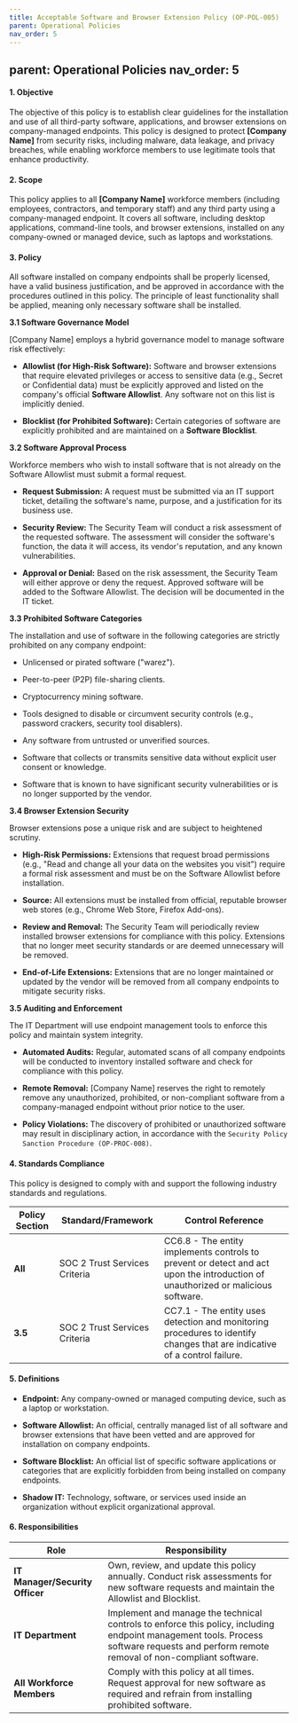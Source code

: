 ```yaml
---
title: Acceptable Software and Browser Extension Policy (OP-POL-005)
parent: Operational Policies
nav_order: 5
---
```

parent: Operational Policies
nav_order: 5
---

#### **1. Objective**

The objective of this policy is to establish clear guidelines for the installation and use of all third-party software, applications, and browser extensions on company-managed endpoints. This policy is designed to protect **[Company Name]** from security risks, including malware, data leakage, and privacy breaches, while enabling workforce members to use legitimate tools that enhance productivity.

#### **2. Scope**

This policy applies to all **[Company Name]** workforce members (including employees, contractors, and temporary staff) and any third party using a company-managed endpoint. It covers all software, including desktop applications, command-line tools, and browser extensions, installed on any company-owned or managed device, such as laptops and workstations.

#### **3. Policy**

All software installed on company endpoints shall be properly licensed, have a valid business justification, and be approved in accordance with the procedures outlined in this policy. The principle of least functionality shall be applied, meaning only necessary software shall be installed.

**3.1 Software Governance Model**

[Company Name] employs a hybrid governance model to manage software risk effectively:

- **Allowlist (for High-Risk Software):** Software and browser extensions that require elevated privileges or access to sensitive data (e.g., Secret or Confidential data) must be explicitly approved and listed on the company's official **Software Allowlist**. Any software not on this list is implicitly denied.
    
- **Blocklist (for Prohibited Software):** Certain categories of software are explicitly prohibited and are maintained on a **Software Blocklist**.
    

**3.2 Software Approval Process**

Workforce members who wish to install software that is not already on the Software Allowlist must submit a formal request.

- **Request Submission:** A request must be submitted via an IT support ticket, detailing the software's name, purpose, and a justification for its business use.
    
- **Security Review:** The Security Team will conduct a risk assessment of the requested software. The assessment will consider the software's function, the data it will access, its vendor's reputation, and any known vulnerabilities.
    
- **Approval or Denial:** Based on the risk assessment, the Security Team will either approve or deny the request. Approved software will be added to the Software Allowlist. The decision will be documented in the IT ticket.
    

**3.3 Prohibited Software Categories**

The installation and use of software in the following categories are strictly prohibited on any company endpoint:

- Unlicensed or pirated software ("warez").
    
- Peer-to-peer (P2P) file-sharing clients.
    
- Cryptocurrency mining software.
    
- Tools designed to disable or circumvent security controls (e.g., password crackers, security tool disablers).
    
- Any software from untrusted or unverified sources.

- Software that collects or transmits sensitive data without explicit user consent or knowledge.

- Software that is known to have significant security vulnerabilities or is no longer supported by the vendor.
    

**3.4 Browser Extension Security**

Browser extensions pose a unique risk and are subject to heightened scrutiny.

- **High-Risk Permissions:** Extensions that request broad permissions (e.g., "Read and change all your data on the websites you visit") require a formal risk assessment and must be on the Software Allowlist before installation.
    
- **Source:** All extensions must be installed from official, reputable browser web stores (e.g., Chrome Web Store, Firefox Add-ons).

- **Review and Removal:** The Security Team will periodically review installed browser extensions for compliance with this policy. Extensions that no longer meet security standards or are deemed unnecessary will be removed.

- **End-of-Life Extensions:** Extensions that are no longer maintained or updated by the vendor will be removed from all company endpoints to mitigate security risks.
    

**3.5 Auditing and Enforcement**

The IT Department will use endpoint management tools to enforce this policy and maintain system integrity.

- **Automated Audits:** Regular, automated scans of all company endpoints will be conducted to inventory installed software and check for compliance with this policy.
    
- **Remote Removal:** [Company Name] reserves the right to remotely remove any unauthorized, prohibited, or non-compliant software from a company-managed endpoint without prior notice to the user.
    
- **Policy Violations:** The discovery of prohibited or unauthorized software may result in disciplinary action, in accordance with the `Security Policy Sanction Procedure (OP-PROC-008)`.
    

#### **4. Standards Compliance**

This policy is designed to comply with and support the following industry standards and regulations.

| **Policy Section** | **Standard/Framework**        | **Control Reference**                                                                                                            |
| ------------------ | ----------------------------- | -------------------------------------------------------------------------------------------------------------------------------- |
| **All**            | SOC 2 Trust Services Criteria | CC6.8 - The entity implements controls to prevent or detect and act upon the introduction of unauthorized or malicious software. |
| **3.5**            | SOC 2 Trust Services Criteria | CC7.1 - The entity uses detection and monitoring procedures to identify changes that are indicative of a control failure.       |

#### **5. Definitions**

- **Endpoint:** Any company-owned or managed computing device, such as a laptop or workstation.
    
- **Software Allowlist:** An official, centrally managed list of all software and browser extensions that have been vetted and are approved for installation on company endpoints.
    
- **Software Blocklist:** An official list of specific software applications or categories that are explicitly forbidden from being installed on company endpoints.
    
- **Shadow IT:** Technology, software, or services used inside an organization without explicit organizational approval.
    

#### **6. Responsibilities**

| **Role**                       | **Responsibility**                                                                                                                                                                       |
| ------------------------------ | ---------------------------------------------------------------------------------------------------------------------------------------------------------------------------------------- |
| **IT Manager/Security Officer** | Own, review, and update this policy annually. Conduct risk assessments for new software requests and maintain the Allowlist and Blocklist.                                             |
| **IT Department**              | Implement and manage the technical controls to enforce this policy, including endpoint management tools. Process software requests and perform remote removal of non-compliant software. |
| **All Workforce Members**      | Comply with this policy at all times. Request approval for new software as required and refrain from installing prohibited software.                                                     |